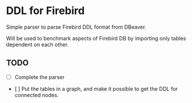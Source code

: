 # DDL for Firebird

Simple parser to parse Firebird DDL format from DBeaver.

Will be used to benchmark aspects of Firebird DB by importing only tables dependent on each other.

## TODO
- [ ] Complete the parser 
- [ ] Put the tables in a graph, and make it possible to get the DDL for connected nodes.
